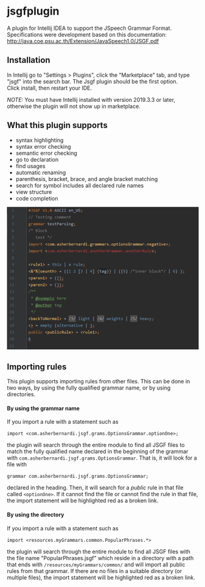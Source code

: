 # jsgfplugin

A plugin for Intellij IDEA to support the JSpeech Grammar Format.  
Specifications were development based on this documentation: http://java.coe.psu.ac.th/Extension/JavaSpeech1.0/JSGF.pdf

## Installation

In Intellij go to "Settings > Plugins", click the "Marketplace" tab, and type "jsgf" into the search bar.
The Jsgf plugin should be the first option.  
Click install, then restart your IDE.

_NOTE:_ You must have Intellij installed with version 2019.3.3 or later, otherwise the plugin will not show up in marketplace.

## What this plugin supports

- syntax highlighting
- syntax error checking
- semantic error checking
- go to declaration
- find usages
- automatic renaming
- parenthesis, bracket, brace, and angle bracket matching
- search for symbol includes all declared rule names
- view structure
- code completion

![Plugin preview](images/pluginPreview.png)

## Importing rules

This plugin supports importing rules from other files.
This can be done in two ways, by using the fully qualified grammar name, or by using directories.

#### By using the grammar name

If you import a rule with a statement such as

```
import <com.asherbernardi.jsgf.grams.OptionsGrammar.optionOne>;
```

the plugin will search through the entire module to find all JSGF files to match the fully qualified name declared in the beginning of the grammar with `com.asherbernardi.jsgf.grams.OptionsGrammar`.
That is, it will look for a file with

```
grammar com.asherbernardi.jsgf.grams.OptionsGrammar;
```

declared in the heading. Then, it will search for a _public_ rule in that file called `<optionOne>`. If it cannot find the file or cannot find the rule in that file, the import statement will be highlighted red as a broken link.

#### By using the directory

If you import a rule with a statement such as

```
import <resources.myGrammars.common.PopularPhrases.*>
```

the plugin will search through the entire module to find all JSGF files with the file name "PopularPhrases.jsgf" which reside in a directory with a path that ends with `/resources/myGrammars/common/` and will import all public rules from that grammar.
If there are no files in a suitable directory (or multiple files), the import statement will be highlighted red as a broken link.

